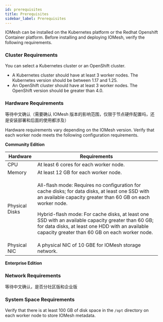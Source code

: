```yaml
---
id: prerequisites
title: Prerequisites
sidebar_label: Prerequisites
---
```


IOMesh can be installed on the Kubernetes platform or the Redhat Openshift Container platform. Before installing and deploying IOMesh, verify the following requirements.

### Cluster Requirements

You can select a Kubernetes cluster or an OpenShift cluster. 

- A Kubernetes cluster should have at least 3 worker nodes. The Kubernetes version should be between 1.17 and 1.25.
- An OpenShift cluster should have at least 3 worker nodes. The OpenShift version should be greater than 4.0.

### Hardware Requirements 

等待中文确认（需要确认 IOMesh 版本的影响范围，仅限于节点硬件配置吗，还是安装部署和后面的使用都涉及）

Hardware requirements vary depending on the IOMesh version. Verify that each worker node meets the following configuration requirements.

**Community Edition**

|Hardware|Requirements|
|---|---|
|CPU|At least 6 cores for each worker node.|
|Memory|At least 12 GB for each worker node.|
|Physical Disks|<p>All-flash mode: Requires no configuration for cache disks; for data disks, at least one SSD with an available capacity greater than 60 GB on each worker node.</p><p>Hybrid-flash mode: For cache disks, at least one SSD with an available capacity greater than 60 GB; for data disks, at least one HDD with an available capacity greater than 60 GB on each worker node.</p>
|Physical NIC|A physical NIC of 10 GBE for IOMesh storage network. |


**Enterprise Edition**

### Network Requirements

等待中文确认，是否分社区版和企业版




### System Space Requirements

Verify that there is at least 100 GB of disk space in the `/opt` directory on each worker node to store IOMesh metadata.


